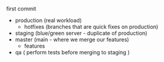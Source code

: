 first commit 


- production (real workload)
  - hotfixes (branches that are quick fixes on production)
- staging (blue/green server - duplicate of production)
- master (main - where we merge our features)
    - features  
- qa ( perform tests before merging to staging )